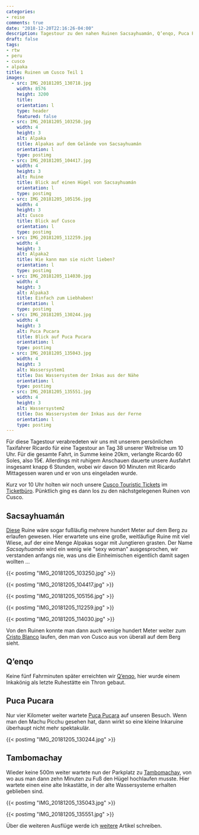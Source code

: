 ```yaml
---
categories:
- reise
comments: true
date: "2018-12-20T22:16:26-04:00"
description: Tagestour zu den nahen Ruinen Sacsayhuamán, Q’enqo, Puca Pucara und Tambomachay
draft: false
tags:
- rtw
- peru
- cusco
- alpaka
title: Ruinen um Cusco Teil 1
images:
  - src: IMG_20181205_130718.jpg
    width: 8576
    height: 3200
    title: 
    orientation: l
    type: header
    featured: false
  - src: IMG_20181205_103250.jpg
    width: 4
    height: 3
    alt: Alpaka
    title: Alpakas auf dem Gelände von Sacsayhuamán
    orientation: l
    type: postimg
  - src: IMG_20181205_104417.jpg
    width: 4
    height: 3
    alt: Ruine
    title: Blick auf einen Hügel von Sacsayhuamán
    orientation: l
    type: postimg
  - src: IMG_20181205_105156.jpg
    width: 4
    height: 3
    alt: Cusco
    title: Blick auf Cusco
    orientation: l
    type: postimg
  - src: IMG_20181205_112259.jpg
    width: 4
    height: 3
    alt: Alpaka2
    title: Wie kann man sie nicht lieben?
    orientation: l
    type: postimg
  - src: IMG_20181205_114030.jpg
    width: 4
    height: 3
    alt: Alpaka3
    title: Einfach zum Liebhaben!
    orientation: l
    type: postimg
  - src: IMG_20181205_130244.jpg
    width: 4
    height: 3
    alt: Puca Pucara
    title: Blick auf Puca Pucara
    orientation: l
    type: postimg
  - src: IMG_20181205_135043.jpg
    width: 4
    height: 3
    alt: Wassersystem1
    title: Das Wassersystem der Inkas aus der Nähe
    orientation: l
    type: postimg
  - src: IMG_20181205_135551.jpg
    width: 4
    height: 3
    alt: Wassersystem2
    title: Das Wassersystem der Inkas aus der Ferne
    orientation: l
    type: postimg
---
```


Für diese Tagestour verabredeten wir uns mit unserem persönlichen Taxifahrer Ricardo für eine Tagestour an Tag 38 unserer Weltreise um 10 Uhr. Für die gesamte Fahrt, in Summe keine 20km, verlangte Ricardo 60 Soles, also 15€. Allerdings mit ruhigem Anschauen dauerte unsere Ausfahrt insgesamt knapp 6 Stunden, wobei wir davon 90 Minuten mit Ricardo Mittagessen waren und er von uns eingeladen wurde.

Kurz vor 10 Uhr holten wir noch unsere [Cusco Touristic Tickets](https://www.cuscoperu.com/en/useful-information/touristic-tickets/cusco-touristic-ticket) im [Ticketbüro](https://goo.gl/maps/CPv4eh7XNKQ2). Pünktlich ging es dann los zu den nächstgelegenen Ruinen von Cusco.

## Sacsayhuamán

[Diese](https://goo.gl/maps/FefTKHWRwWz) Ruine wäre sogar fußläufig mehrere hundert Meter auf dem Berg zu erlaufen gewesen. Hier erwartete uns eine große, weitläufige Ruine mit viel Wiese, auf der eine Menge Alpakas sogar mit Jungtieren grasten. Der Name _Sacsayhuamán_ wird ein wenig wie "sexy woman" ausgesprochen, wir verstanden anfangs nie, was uns die Einheimischen eigentlich damit sagen wollten ...

{{< postimg "IMG_20181205_103250.jpg" >}}

{{< postimg "IMG_20181205_104417.jpg" >}}

{{< postimg "IMG_20181205_105156.jpg" >}}

{{< postimg "IMG_20181205_112259.jpg" >}}

{{< postimg "IMG_20181205_114030.jpg" >}}

Von den Ruinen konnte man dann auch wenige hundert Meter weiter zum [Cristo Blanco](https://goo.gl/maps/T9pxtF4EqbC2) laufen, den man von Cusco aus von überall auf dem Berg sieht.

## Q’enqo

Keine fünf Fahrminuten später erreichten wir [Q’enqo](https://goo.gl/maps/HGUMe4e3w9G2), hier wurde einem Inkakönig als letzte Ruhestätte ein Thron gebaut.

## Puca Pucara

Nur vier Kilometer weiter wartete [Puca Pucara](https://goo.gl/maps/S268LStGBMQ2) auf unseren Besuch. Wenn man den Machu Picchu gesehen hat, dann wirkt so eine kleine Inkaruine überhaupt nicht mehr spektakulär.

{{< postimg "IMG_20181205_130244.jpg" >}}

## Tambomachay

Wieder keine 500m weiter wartete nun der Parkplatz zu [Tambomachay](https://goo.gl/maps/v8hqXWVqqrG2), von wo aus man dann zehn Minuten zu Fuß den Hügel hochlaufen musste. Hier wartete einen eine alte Inkastätte, in der alte Wassersysteme erhalten geblieben sind.

{{< postimg "IMG_20181205_135043.jpg" >}}

{{< postimg "IMG_20181205_135551.jpg" >}}

Über die weiteren Ausflüge werde ich [weitere](/tags/cusco/) Artikel schreiben.
